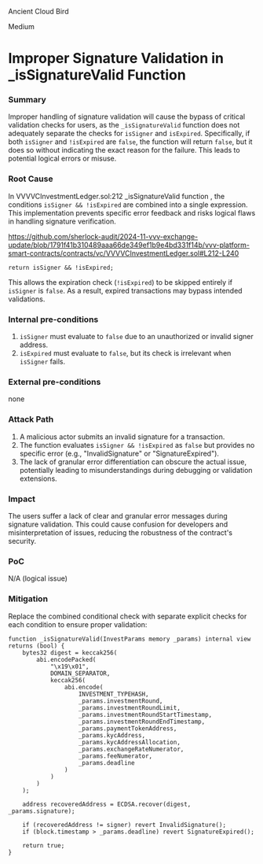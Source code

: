 Ancient Cloud Bird

Medium

# Improper Signature Validation in _isSignatureValid Function

### Summary

Improper handling of signature validation will cause the bypass of critical validation checks for users, as the `_isSignatureValid` function does not adequately separate the checks for `isSigner` and `isExpired`. Specifically, if both `isSigner` and `!isExpired` are `false`, the function will return `false`, but it does so without indicating the exact reason for the failure. This leads to potential logical errors or misuse.  

### Root Cause

In VVVVCInvestmentLedger.sol:212 _isSignatureValid function  , the conditions `isSigner && !isExpired` are combined into a single expression. This implementation prevents specific error feedback and risks logical flaws in handling signature verification.  

https://github.com/sherlock-audit/2024-11-vvv-exchange-update/blob/1791f41b310489aaa66de349ef1b9e4bd331f14b/vvv-platform-smart-contracts/contracts/vc/VVVVCInvestmentLedger.sol#L212-L240

```solidity
return isSigner && !isExpired;
```

This allows the expiration check (`!isExpired`) to be skipped entirely if `isSigner` is `false`. As a result, expired transactions may bypass intended validations.

### Internal pre-conditions

1. `isSigner` must evaluate to `false` due to an unauthorized or invalid signer address.  
2. `isExpired` must evaluate to `false`, but its check is irrelevant when `isSigner` fails.  

### External pre-conditions

none

### Attack Path

1. A malicious actor submits an invalid signature for a transaction.  
2. The function evaluates `isSigner && !isExpired` as `false` but provides no specific error (e.g., "InvalidSignature" or "SignatureExpired").  
3. The lack of granular error differentiation can obscure the actual issue, potentially leading to misunderstandings during debugging or validation extensions.  


### Impact

The users suffer a lack of clear and granular error messages during signature validation. This could cause confusion for developers and misinterpretation of issues, reducing the robustness of the contract's security.  

### PoC

N/A (logical issue)

### Mitigation

Replace the combined conditional check with separate explicit checks for each condition to ensure proper validation:

```solidity
function _isSignatureValid(InvestParams memory _params) internal view returns (bool) {
    bytes32 digest = keccak256(
        abi.encodePacked(
            "\x19\x01",
            DOMAIN_SEPARATOR,
            keccak256(
                abi.encode(
                    INVESTMENT_TYPEHASH,
                    _params.investmentRound,
                    _params.investmentRoundLimit,
                    _params.investmentRoundStartTimestamp,
                    _params.investmentRoundEndTimestamp,
                    _params.paymentTokenAddress,
                    _params.kycAddress,
                    _params.kycAddressAllocation,
                    _params.exchangeRateNumerator,
                    _params.feeNumerator,
                    _params.deadline
                )
            )
        )
    );

    address recoveredAddress = ECDSA.recover(digest, _params.signature);

    if (recoveredAddress != signer) revert InvalidSignature();
    if (block.timestamp > _params.deadline) revert SignatureExpired();

    return true;
}
```